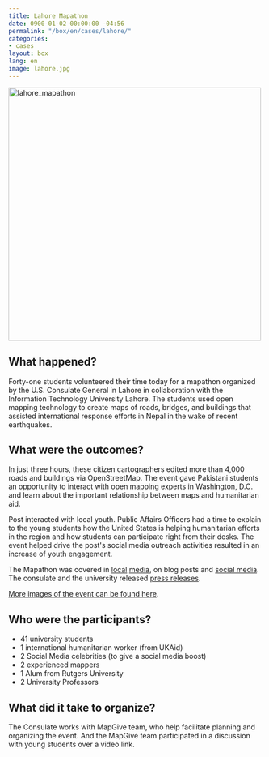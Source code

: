 ```yaml
---
title: Lahore Mapathon
date: 0900-01-02 00:00:00 -04:56
permalink: "/box/en/cases/lahore/"
categories:
- cases
layout: box
lang: en
image: lahore.jpg
---
```


<img src="{{site.baseurl}}/assets/img/{{page.image}}" alt="lahore_mapathon" width="500px">

## What happened?

Forty-one students volunteered their time today for a mapathon organized by the U.S. Consulate General in Lahore in collaboration with the Information Technology University Lahore. The students used open mapping technology to create maps of roads, bridges, and buildings that assisted international response efforts in Nepal in the wake of recent earthquakes. 

## What were the outcomes?

In just three hours, these citizen cartographers edited more than 4,000 roads and buildings via OpenStreetMap. The event gave Pakistani students an opportunity to interact with open mapping experts in Washington, D.C. and learn about the important relationship between maps and humanitarian aid. 

Post interacted with local youth. Public Affairs Officers had a time to explain to the young students how the United States is helping humanitarian efforts in the region and how students can participate right from their desks. The event helped drive the post's social media outreach activities resulted in an increase of youth engagement.

The Mapathon was covered in [local](http://dailypakistan.com.pk/E-Paper/Lahore/2015-06-05/page-8/detail-15) [media](http://dailypakistan.com.pk/E-Paper/Lahore/2015-06-05/page-8/detail-16), on blog posts and [social media](https://twitter.com/hashtag/LahoreMapathon?src=hash). The consulate and the university released [press releases](http://itu.edu.pk/newsevents/mapathon-for-nepal-every-edit-counts/).

[More images of the event can be found here](https://www.flickr.com/photos/uscglahore/sets/72157651686130544).

## Who were the participants?

* 41 university students
* 1 international humanitarian worker (from UKAid)
* 2 Social Media celebrities (to give a social media boost)
* 2 experienced mappers
* 1 Alum from Rutgers University
* 2 University Professors


## What did it take to organize?

The Consulate works with MapGive team, who help facilitate planning and organizing the event. And the MapGive team participated in a discussion with young students over a video link.


